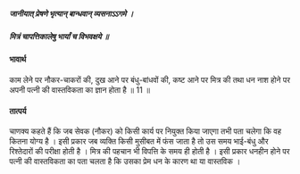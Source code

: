 ##### जानीयात् प्रेषणे भृत्यान् बान्धवान् व्यसनाऽऽगमे ।
##### मित्रं चापत्तिकालेषु भार्यां च विभवक्षये ॥

#### भावार्थ

काम लेने पर नौकर-चाकरों की, दुख आने पर बंधु-बांधवों की, कष्ट आने पर मित्र की तथा धन नाश होने पर अपनी पत्नी की वास्तविकता का ज्ञान होता है ॥ 11 ॥

#### तात्पर्य

चाणक्य कहते हैं कि जब सेवक (नौकर) को किसी कार्य पर नियुक्त किया जाएगा तभी पता चलेगा कि वह कितना योग्य है । इसी प्रकार जब व्यक्ति किसी मुसीबत में फंस जाता है तो उस समय भाई-बंधु और रिश्तेदारों की परीक्षा होती है । मित्र की पहचान भी विपत्ति के समय ही होती है । इसी प्रकार धनहीन होने पर पत्नी की वास्तविकता का पता चलता है कि उसका प्रेम धन के कारण था या वास्तविक ।